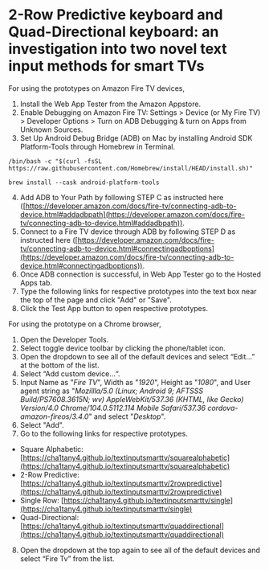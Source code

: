 # 2-Row Predictive keyboard and Quad-Directional keyboard: an investigation into two novel text input methods for smart TVs

For using the prototypes on Amazon Fire TV devices,

1. Install the Web App Tester from the Amazon Appstore.
2. Enable Debugging on Amazon Fire TV: Settings > Device (or My Fire TV) > Developer Options > Turn on ADB Debugging & turn on Apps from Unknown Sources.
3. Set Up Android Debug Bridge (ADB) on Mac by installing Android SDK Platform-Tools through Homebrew in Terminal.
```
/bin/bash -c "$(curl -fsSL https://raw.githubusercontent.com/Homebrew/install/HEAD/install.sh)"
```
```
brew install --cask android-platform-tools
```
4. Add ADB to Your Path by following STEP C as instructed here ([https://developer.amazon.com/docs/fire-tv/connecting-adb-to-device.html#addadbpath](https://developer.amazon.com/docs/fire-tv/connecting-adb-to-device.html#addadbpath)).
5. Connect to a Fire TV device through ADB by following STEP D as instructed here ([https://developer.amazon.com/docs/fire-tv/connecting-adb-to-device.html#connectingadboptions](https://developer.amazon.com/docs/fire-tv/connecting-adb-to-device.html#connectingadboptions)).
6. Once ADB connection is successful, in Web App Tester go to the Hosted Apps tab.
7. Type the following links for respective prototypes into the text box near the top of the page and click "Add" or "Save".
8. Click the Test App button to open respective prototypes.

For using the prototype on a Chrome browser,
1. Open the Developer Tools.
2. Select toggle device toolbar by clicking the phone/tablet icon.
3. Open the dropdown to see all of the default devices and select “Edit...” at the bottom of the list.
4. Select “Add custom device…“.
5. Input Name as "_Fire TV_", Width as "_1920_", Height as "_1080_", and User agent string as "_Mozillla/5.0 (Linux; Android 9; AFTSSS Build/PS7608.3615N; wv) AppleWebKit/537.36 (KHTML, like Gecko) Version/4.0 Chrome/104.0.5112.114 Mobile Safari/537.36 cordova-amazon-fireos/3.4.0_" and select "_Desktop_".
6. Select "Add".
7. Go to the following links for respective prototypes.
  - Square Alphabetic: [https://cha1tany4.github.io/textinputsmarttv/squarealphabetic](https://cha1tany4.github.io/textinputsmarttv/squarealphabetic)
  - 2-Row Predictive: [https://cha1tany4.github.io/textinputsmarttv/2rowpredictive](https://cha1tany4.github.io/textinputsmarttv/2rowpredictive)
  - Single Row: [https://cha1tany4.github.io/textinputsmarttv/single](https://cha1tany4.github.io/textinputsmarttv/single)
  - Quad-Directional: [https://cha1tany4.github.io/textinputsmarttv/quaddirectional](https://cha1tany4.github.io/textinputsmarttv/quaddirectional)
8. Open the dropdown at the top again to see all of the default devices and select “Fire Tv” from the list.
